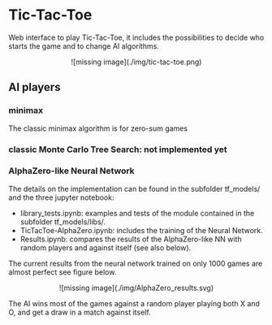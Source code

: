 # Tic-Tac-Toe

Web interface to play Tic-Tac-Toe, it includes the possibilities to decide who starts the game and to change AI algorithms.

<p align="center">
![missing image](./img/tic-tac-toe.png)
</p>

## AI players

### minimax

The classic minimax algorithm is for zero-sum games 

### classic Monte Carlo Tree Search: not implemented yet

### AlphaZero-like Neural Network

The details on the implementation can be found in the subfolder tf_models/ and the three jupyter notebook: 
* library_tests.ipynb: examples and tests of the module contained in the subfolder tf_models/libs/.
* TicTacToe-AlphaZero.ipynb: includes the training of the Neural Network.
* Results.ipynb: compares the results of the AlphaZero-like NN with random players and against itself (see also below).

The current results from the neural network trained on only 1000 games are almost perfect see figure below.
<p align="center">
![missing image](./img/AlphaZero_results.svg)
</p>

The AI wins most of the games against a random player playing both X and O, and get a draw in a match against itself.